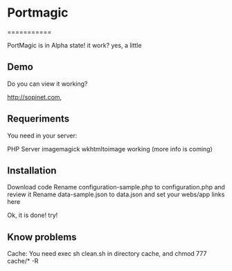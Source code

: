 # Portmagic
===========

PortMagic is in Alpha state! it work? yes, a little

## Demo

Do you can view it working?

http://sopinet.com, 

## Requeriments

You need in your server:

PHP Server
imagemagick 
wkhtmltoimage working (more info is coming)

## Installation

Download code
Rename configuration-sample.php to configuration.php and review it
Rename data-sample.json to data.json and set your webs/app links here

Ok, it is done! try!

## Know problems

Cache: You need exec sh clean.sh in directory cache, and chmod 777 cache/* -R
